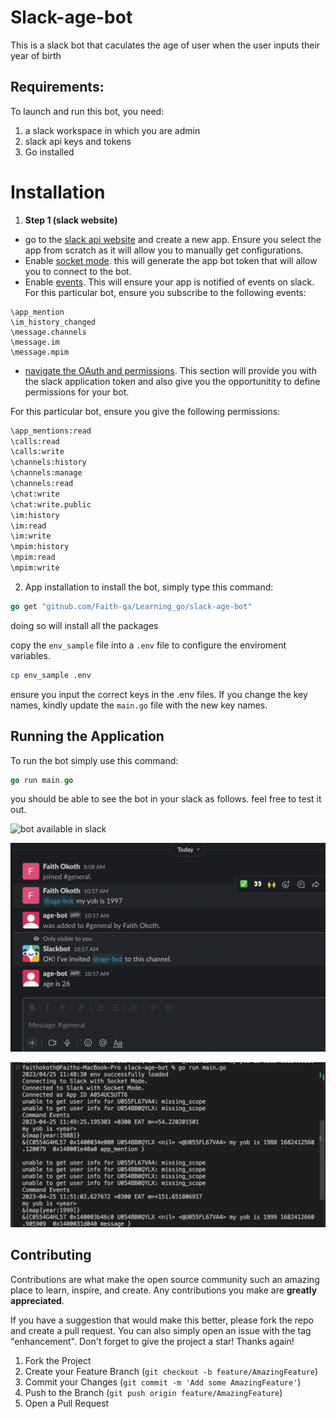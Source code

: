 # Slack-age-bot
This is a slack bot that caculates the age of user when the user inputs their year of birth

## Requirements:
To launch and run this bot, you need:
1. a slack workspace in which you are admin
2. slack api keys and tokens
3. Go installed

# Installation
1. **Step 1 (slack website)**
*  go to the [slack api website](https://api.slack.com/apps/) and create a new app. Ensure you select the app from scratch as it will allow you to manually get configurations.
*  Enable [socket mode](https://app.slack.com/app-settings/T054RSZRBS6/A054UC5UTT6/socket-mode). this will generate the app bot token that will allow you to connect to the bot. 
* Enable [events](https://api.slack.com/apps/A054UC5UTT6/event-subscriptions). This will ensure your app is notified of events on slack. For this particular bot, ensure you subscribe to the following events:
```
\app_mention
\im_history_changed
\message.channels
\message.im
\message.mpim
```
* [navigate the OAuth and permissions](https://api.slack.com/apps/A054UC5UTT6/oauth?). This section will provide you with the slack application token and also give you the opportunitity to define permissions for your bot.

For this particular bot, ensure you give the following permissions: 
```bash 
\app_mentions:read
\calls:read
\calls:write
\channels:history
\channels:manage
\channels:read
\chat:write
\chat:write.public
\im:history
\im:read
\im:write
\mpim:history
\mpim:read
\mpim:write

```

2. App installation
to install the bot, simply type this command:
```go
go get "gitnub.com/Faith-qa/Learning_go/slack-age-bot"
```
doing so will install all the packages

copy the `env_sample` file into a `.env` file to configure the enviroment variables.

```bash
cp env_sample .env
```
ensure you input the correct keys in the .env files. If you change the key names, kindly update the `main.go` file with the new key names.

## Running the Application
To run the bot simply use this command:
```go
go run main.go
```

you should be able to see the bot in your slack as follows. feel free to test it out.

![bot available in slack](./slack-age-bot)

![bot at work](./screenshots/botatwork.png)


![you can always access the logs from your terminal](./screenshots/logs.png)

<!-- CONTRIBUTING -->
## Contributing

Contributions are what make the open source community such an amazing place to learn, inspire, and create. Any contributions you make are **greatly appreciated**.

If you have a suggestion that would make this better, please fork the repo and create a pull request. You can also simply open an issue with the tag "enhancement".
Don't forget to give the project a star! Thanks again!

1. Fork the Project
2. Create your Feature Branch (`git checkout -b feature/AmazingFeature`)
3. Commit your Changes (`git commit -m 'Add some AmazingFeature'`)
4. Push to the Branch (`git push origin feature/AmazingFeature`)
5. Open a Pull Request



